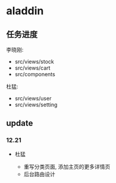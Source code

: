 # aladdin

## 任务进度

李晓刚:

- src/views/stock
- src/views/cart
- src/components

杜猛:

- src/views/user
- src/views/setting

## update

### 12.21

- 杜猛

  - 重写分类页面, 添加主页的更多详情页
  - 后台路由设计
  